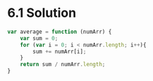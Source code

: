 # 6.1 Solution

```javascript
var average = function (numArr) {
	var sum = 0;
	for (var i = 0; i < numArr.length; i++){
	 	sum += numArr[i];
	}
	return sum / numArr.length;
}
```
